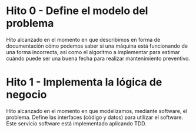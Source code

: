 # Hito 0 - Define el modelo del problema

Hito alcanzado en el momento en que describimos en forma de documentación
cómo podemos saber si una máquina está funcionando de una forma incorrecta,
asi como el algoritmo a implementar para estimar cuándo puede ser una buena
fecha para realizar mantenimiento preventivo.

# Hito 1 - Implementa la lógica de negocio

Hito alcanzado en el momento en que modelizamos, mediante software, el problema.
Define las interfaces (código y datos) para utilizar el software.
Este servicio software está implementado aplicando TDD.
